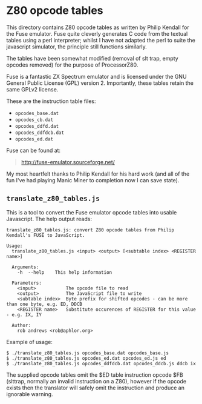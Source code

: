 # Z80 opcode tables

This directory contains Z80 opcode tables as written by Philip Kendall for the Fuse emulator. Fuse quite cleverly generates C code from the textual tables using a perl interpreter; whilst I have not adapted the perl to suite the javascript simulator, the principle still functions similarly.

The tables have been somewhat modified (removal of slt trap, empty opcodes removed) for the purpose of ProcessorZ80.

Fuse is a fantastic ZX Spectrum emulator and is licensed under the GNU General Public License (GPL) version 2. Importantly, these tables retain the same GPLv2 license.

These are the instruction table files:

* `opcodes_base.dat`
* `opcodes_cb.dat`
* `opcodes_ddfd.dat`
* `opcodes_ddfdcb.dat`
* `opcodes_ed.dat`

Fuse can be found at:

> http://fuse-emulator.sourceforge.net/

My most heartfelt thanks to Philip Kendall for his hard work (and all of the fun I've had playing Manic Miner to completion now I can save state).

## `translate_z80_tables.js`

This is a tool to convert the Fuse emulator opcode tables into usable Javascript. The help output reads:

```
translate_z80_tables.js: convert Z80 opcode tables from Philip Kendall's FUSE to JavaScript.

Usage:
  translate_z80_tables.js <input> <output> [<subtable index> <REGISTER name>]

  Arguments:
    -h  --help    This help information

  Parameters:
    <input>           The opcode file to read
    <output>          The JavaScript file to write
    <subtable index>  Byte prefix for shifted opcodes - can be more than one byte, e.g. ED, DDCB
    <REGISTER name>   Substitute occurences of REGISTER for this value - e.g. IX, IY

  Author:
    rob andrews <rob@aphlor.org>
```

Example of usage:

```shell
$ ./translate_z80_tables.js opcodes_base.dat opcodes_base.js
$ ./translate_z80_tables.js opcodes_ed.dat opcodes_ed.js ed
$ ./translate_z80_tables.js opcodes_ddfdcb.dat opcodes_ddcb.js ddcb ix
```

The supplied opcode tables omit the $ED table instruction opcode $FB (slttrap, normally an invalid instruction on a Z80), however if the opcode exists then the translator will safely omit the instruction and produce an ignorable warning.
